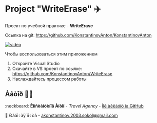 # Project "WriteErase" :airplane:

Проект по учебной практике - <b>WriteErase</b>


Ссылка на git: https://github.com/KonstantinovAnton/KonstantinovAnton

[![video](https://github.githubassets.com/images/modules/logos_page/GitHub-Mark.png)](https://www.youtube.com/watch?v=SqarOBqIlpU)

Чтобы воспользоваться этим приложением
1. Откройте Visual Studio
2. Скачайте в VS проект по ссылке: https://github.com/KonstantinovAnton/WriteErase
3. Наслаждайтесь процессом работы


    
   

## Àâòîð :man_with_turban:

 :neckbeard: **Êîíñòàíòèíîâ Àíòîí** - *Travel Agency* - [Ìîé àêêàóíò íà GitHub](https://github.com/KonstantinovAnton)

 :e-mail: Ðàáî÷àÿ ïî÷òà - akonstantinov.2003.sokol@gmail.com
